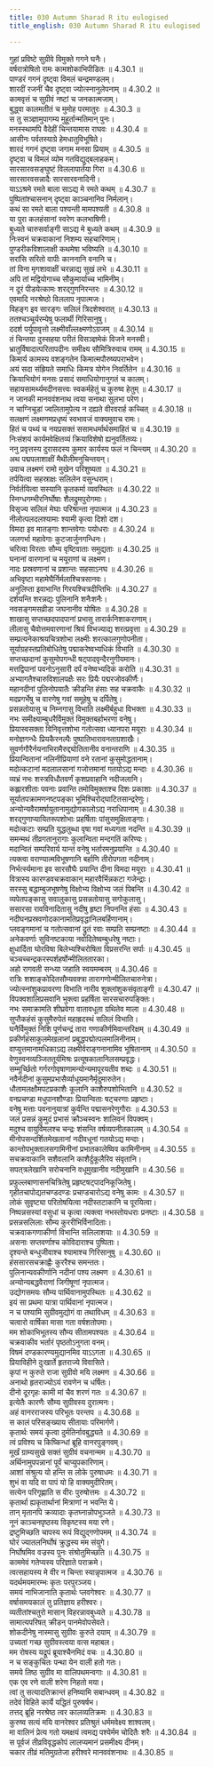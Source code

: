 ```yaml
---
title: 030 Autumn Sharad R itu eulogised
title_english: 030 Autumn Sharad R itu eulogised

---
```

<div class="audioEmbed"  caption="श्रीराम-हरिसीताराममूर्ति-घनपाठिभ्यां वचनम्" src="https://archive.org/download/Ramayana-recitation-Sriram-harisItArAmamUrti-Ghanapaati-v2/Kanda_4/Kanda_4_KSK-030-Sharadvaranam_Rama_Vilapshcha.mp3"></div>

  
गुहां प्रविष्टे सुग्रीवे विमुक्ते गगने घनैः।  
वर्षरात्रोषितो रामः कामशोकाभिपीडितः ॥ 4.30.1 ॥   
पाण्डरं गगनं दृष्ट्वा विमलं चन्द्रमण्डलम्।  
शारदीं रजनीं चैव दृष्ट्वा ज्योत्स्नानुलेपनाम् ॥ 4.30.2 ॥   
कामवृत्तं च सुग्रीवं नष्टां च जनकात्मजाम्।  
बुद्ध्वा कालमतीतं च मुमोह परमातुरः ॥ 4.30.3 ॥   
स तु सञ्ज्ञामुपागम्य मुहूर्तान्मतिमान् पुनः।  
मनस्स्थामपि वैदेहीं चिन्तयामास राघवः ॥ 4.30.4 ॥   
आसीनः पर्वतस्याग्रे हेमधातुविभूषिते।  
शारदं गगनं दृष्ट्वा जगाम मनसा प्रियाम् ॥ 4.30.5 ॥   
दृष्ट्वा च विमलं व्योम गतविद्युद्बलाहकम्।  
सारसारवसङ्घुष्टं विललापार्तया गिरा ॥ 4.30.6 ॥   
सारसारवसन्नादैः सारसारवनादिनी।  
याऽऽश्रमे रमते बाला साऽद्य मे रमते कथम् ॥ 4.30.7 ॥   
पुष्पितांश्चासनान् दृष्ट्वा काञ्चनानिव निर्मलान्।  
कथं सा रमते बाला पश्यन्ती मामपश्यती ॥ 4.30.8 ॥   
या पुरा कलहंसानां स्वरेण कलभाषिणी।  
बुध्यते चारुसर्वाङ्गी साऽद्य मे बुध्यते कथम् ॥ 4.30.9 ॥   
निःस्वनं चक्रवाकानां निशम्य सहचारिणाम्।  
पुण्डरीकविशालाक्षी कथमेषा भविष्यति ॥ 4.30.10 ॥   
सरांसि सरितो वापीः काननानि वनानि च।  
तां विना मृगशावाक्षीं चरन्नाद्य सुखं लभे ॥ 4.30.11 ॥   
अपि तां मद्वियोगाच्च सौकुमार्याच्च भामिनीम्।  
न दूरं पीडयेत्कामः शरद्गुणनिरन्तरः ॥ 4.30.12 ॥   
एवमादि नरश्रेष्ठो विललाप नृपात्मजः।  
विहङ्ग इव सारङ्गः सलिलं त्रिदशेश्वरात् ॥ 4.30.13 ॥   
ततश्चञ्चूर्यरम्येषु फलार्थी गिरिसानुषु।  
ददर्श पर्युपावृत्तो लक्ष्मीवाँल्लक्ष्मणोऽग्रजम् ॥ 4.30.14 ॥   
तं चिन्तया दुस्सहया परीतं विसञ्ज्ञमेकं विजने मनस्वी।  
भ्रातुर्विषादात्परितापदीनः समीक्ष्य सौमित्रिरुवाच रामम् ॥ 4.30.15 ॥   
किमार्य कामस्य वशङ्गतेन किमात्मपौरुष्यपराभवेन।  
अयं सदा संह्रियते समाधिः किमत्र योगेन निवर्तितेन ॥ 4.30.16 ॥   
क्रियाभियोगं मनसः प्रसादं समाधियोगानुगतं च कालम्।  
सहायसामर्थ्यमदीनसत्त्वः स्वकर्महेतुं च कुरुष्व हेतुम् ॥ 4.30.17 ॥   
न जानकी मानववंशनाथ त्वया सनाथा सुलभा परेण।  
न चाग्निचूडां ज्वलितामुपेत्य न दह्यते वीरवरार्ह कच्चित् ॥ 4.30.18 ॥   
सलक्षणं लक्ष्मणमप्रधृष्यं स्वभावजं वाक्यमुवाच रामः।  
हितं च पथ्यं च नयप्रसक्तं ससामधर्मार्थसमाहितं च ॥ 4.30.19 ॥   
निःसंशयं कार्यमवेक्षितव्यं क्रियाविशेषो ह्यनुवर्तितव्यः।  
ननु प्रवृत्तस्य दुरासदस्य कुमार कार्यस्य फलं न चिन्त्यम् ॥ 4.30.20 ॥   
अथ पद्मपलाशाक्षीं मैथीलीमनुचिन्तयन्।  
उवाच लक्ष्मणं रामो मुखेन परिशुष्यता ॥ 4.30.21 ॥   
तर्पयित्वा सहस्राक्षः सलिलेन वसुन्धराम्।  
निर्वर्तयित्वा सस्यानि कृतकर्मा व्यवस्थितः ॥ 4.30.22 ॥   
स्निग्धगम्भीरनिर्घोषाः शैलद्रुमपुरोगमाः।  
विसृज्य सलिलं मेघाः परिश्रान्ता नृपात्मज ॥ 4.30.23 ॥   
नीलोत्पलदलश्यामाः श्यामी कृत्वा दिशो दश।  
विमदा इव मातङ्गाः शान्तवेगाः पयोधराः ॥ 4.30.24 ॥   
जलगर्भा महावेगाः कुटजार्जुनगन्धिनः।  
चरित्वा विरताः सौम्य वृष्टिवाताः समुद्यताः ॥ 4.30.25 ॥   
घनानां वारणानां च मयूराणां च लक्ष्मण।  
नादः प्रस्रवणानां च प्रशान्तः सहसाऽनघ ॥ 4.30.26 ॥   
अभिवृष्टा महामेघैर्निर्मलाश्चित्रसानवः।  
अनुलिप्ता इवाभान्ति गिरयश्चित्रदीप्तिभिः ॥ 4.30.27 ॥   
दर्शयन्ति शरन्नद्यः पुलिनानि शनैःशनैः।  
नवसङ्गमसव्रीडा जघनानीव योषितः ॥ 4.30.28 ॥   
शाखासु सप्तच्छदपादपानां प्रभासु तारार्कनिशाकराणाम्।  
लीलासु चैवोत्तमवारणानां श्रियं विभज्याद्य शरत्प्रवृत्ता ॥ 4.30.29 ॥   
सम्प्रत्यनेकाश्रयचित्रशोभा लक्ष्मीः शरत्कालगुणोपनीता।  
सूर्याग्रहस्तप्रतिबोधितेषु पद्माकरेष्वभ्यधिकं विभाति ॥ 4.30.30 ॥   
सप्तच्छदानां कुसुमोपगन्धी षट्पादवृन्दैरनुगीयमानः।  
मत्तद्विपानां पवनोऽनुसारी दर्पं वनेष्वभ्यदिकं करोति ॥ 4.30.31 ॥   
अभ्यागतैश्चारुविशालपक्षैः सरः प्रियैः पद्मरजोवकीर्णैः।  
महानदीनां पुलिनोपयातैः क्रीडन्ति हंसाः सह चक्रवाकैः ॥ 4.30.32 ॥   
मदप्रगर्भेषु च वारणेषु गवां समूहेषु च दर्पितेषु।  
प्रसन्नतोयासु च निम्नगासु विभाति लक्ष्मीर्बहुधा विभक्ता ॥ 4.30.33 ॥   
नभः समीक्ष्याम्बुधरैर्विमुक्तं विमुक्तबर्हाभरणा वनेषु।  
प्रियास्वसक्ता विनिवृत्तशोभा गतोत्सवा ध्यानपरा मयूराः ॥ 4.30.34 ॥   
मनोज्ञगन्धैः प्रियकैरनल्पैः पुष्पातिभारावनताग्रशाखैः।  
सुवर्णगौरैर्नयनाभिरामैरुद्द्योतितानीव वनान्तराणि ॥ 4.30.35 ॥   
प्रियान्वितानां नलिनीप्रियाणां वने रतानां कुसुमोद्धतानाम्।  
मदोत्कटानां मदलालसानां गजोत्तमानां गतयोऽद्य मन्दाः ॥ 4.30.36 ॥   
व्यभ्रं नभः शस्त्रविधौतवर्णं कृशप्रवाहानि नदीजलानि।  
कह्लारशीताः पवनाः प्रवान्ति तमोविमुक्ताश्च दिशः प्रकाशाः ॥ 4.30.37 ॥   
सूर्यातपक्रामणनष्टपङ्का भूमिश्चिरोद्घाटितसान्द्ररेणुः।  
अन्योन्यवैरामर्षायुतानामुद्योगकालोऽद्य नराधिपानाम् ॥ 4.30.38 ॥   
शरद्गुणाप्यायितरूपशोभाः प्रहर्षिताः पांसुसमुक्षिताङ्गाः।  
मदोत्कटाः सम्प्रति युद्धलुब्धा वृषा गवां मध्यगता नदन्ति ॥ 4.30.39 ॥   
समन्मथं तीव्रगतानुरागाः कुलान्विता मन्दगतिं करिण्यः।  
मदान्वितं सम्परिवार्य यान्तं वनेषु भर्तारमनुप्रयान्ति ॥ 4.30.40 ॥   
त्यक्त्वा वराण्यात्मविभूषणानि बर्हाणि तीरोपगता नदीनाम्।  
निर्भर्त्स्यमाना इव सारसौघैः प्रयान्ति दीना विमदा मयूराः ॥ 4.30.41 ॥   
वित्रास्य कारण्डवचक्रवाकान् महारवैर्भिन्नकटा गजेन्द्राः।  
सरस्सु बद्धाम्बुजभूषणेषु विक्षोभ्य विक्षोभ्य जलं पिबन्ति ॥ 4.30.42 ॥   
व्यपेतपङ्कासु सवालुकासु प्रसन्नतोयासु सगोकुलासु।  
ससारसा रावविनादितासु नदीषु हृष्टा निपनन्ति हंसाः ॥ 4.30.43 ॥   
नदीघनप्रस्रवणोदकानामतिप्रवृद्धानिलबर्हिणानाम्।  
प्लवङ्गमानां च गतोत्सवानां द्रुतं रवाः सम्प्रति सम्प्रनष्टाः ॥ 4.30.44 ॥   
अनेकवर्णाः सुविनष्टकाया नवोदितेष्वम्बुधरेषु नष्टाः।  
क्षुधार्दिता घोरविषा बिलेभ्यश्चिरोषिता विप्रसरन्ति सर्पाः ॥ 4.30.45 ॥   
चञ्चच्चन्द्रकरस्पर्शहर्षोन्मीलिततारका।  
अहो रागवती सन्ध्या जहाति स्वयमम्बरम् ॥ 4.30.46 ॥   
रात्रिः शशाङ्कोदितसौम्यवक्त्रा तारागणोन्मीलितचारुनेत्रा।  
ज्योत्स्नांशुकप्रावरणा विभाति नारीव शुक्लांशुकसंवृताङ्गी ॥ 4.30.47 ॥   
विपक्वशालिप्रसवानि भुक्त्वा प्रहर्षिता सारसचारुपङ्क्तिः।  
नभः समाक्रामति शीघ्रवेगा वातावधूता ग्रथितेव माला ॥ 4.30.48 ॥   
सुप्तैकहंसं कुसुमैरुपेतं महाह्रदस्थं सलिलं विभाति।  
घनैर्विमुक्तं निशि पूर्णचन्द्रं तारा गणाकीर्णमिवान्तरिक्षम् ॥ 4.30.49 ॥   
प्रकीर्णहंसाकुलमेखलानां प्रबुद्धपद्मोत्पलमालिनीनाम्।  
वाप्युत्तमानामधिकाऽद्य लक्ष्मीर्वराङ्गनानामिव भूषितानाम् ॥ 4.30.50 ॥   
वेणुस्वनव्यञ्जिततूर्यमिश्रः प्रत्यूषकालानिलसम्प्रवृद्धः।  
सम्मूर्च्छितो गर्गरगोवृषाणामन्योन्यमापूरयतीव शब्दः ॥ 4.30.51 ॥   
नवैर्नदीनां कुसुमप्रभासैर्व्याधूयमानैर्मृदुमारुतेन।  
धौतामलक्षौमपटप्रकाशैः कूलानि काशैरुपशोभितानि ॥ 4.30.52 ॥   
वनप्रचण्डा मधुपानशौण्डाः प्रियान्विताः षट्चरणाः प्रहृष्टाः।  
वनेषु मत्ताः पवनानुयात्रां कुर्वन्ति पद्मासनरेणुगौराः ॥ 4.30.53 ॥   
जलं प्रसन्नं कुमुदं प्रभासं क्रौञ्चस्वनः शालिवनं विपक्वम्।  
मदुश्च वायुर्विमलश्च चन्द्रः शंसन्ति वर्षव्यपनीतकालम् ॥ 4.30.54 ॥   
मीनोपसन्दर्शितमेखलानां नदीवधूनां गतयोऽद्य मन्दाः।  
कान्तोपभुक्तालसगामिनीनां प्रभातकालेष्विव कामिनीनाम् ॥ 4.30.55 ॥   
सचक्रवाकानि सशैवलानि काशैर्दुकूलैरिव संवृतानि।  
सपत्त्रलेखानि सरोचनानि वधूमुखानीव नदीमुखानि ॥ 4.30.56 ॥   
प्रफुल्लबाणासनचित्रितेषु प्रहृष्टषट्पादनिकूजितेषु।  
गृहीतचापोद्यतचण्डदण्डः प्रचण़्डचारोऽद्य वनेषु कामः ॥ 4.30.57 ॥   
लोकं सुवृष्ट्या परितोषयित्वा नदीस्तटाकानि च पूरयित्वा।  
निष्पन्नसस्यां वसुधां च कृत्वा त्यक्त्वा नभस्तोयधराः प्रनष्टाः ॥ 4.30.58 ॥   
प्रसन्नसलिलाः सौम्य कुररीभिर्विनादिताः।  
चक्रवाकगणाकीर्णा विभान्ति सलिलाशयाः ॥ 4.30.59 ॥   
असनाः सप्तवर्णाश्च कोविदाराश्च पुष्पिताः।  
दृश्यन्ते बन्धुजीवाश्च श्यामाश्च गिरिसानुषु ॥ 4.30.60 ॥   
हंससारसचक्राह्वैः कुररैश्च समन्ततः।  
पुलिनान्यवकीर्णानि नदीनां पश्य लक्ष्मण ॥ 4.30.61 ॥   
अन्योन्यबद्धवैराणां जिगीषूणां नृपात्मज।  
उद्योगसमयः सौम्य पार्थिवानामुपस्थितः ॥ 4.30.62 ॥   
इयं सा प्रथमा यात्रा पार्थिवानां नृपात्मज।  
न च पश्यामि सुग्रीवमुद्योगं वा तथाविधम् ॥ 4.30.63 ॥   
चत्वारो वार्षिका मासा गता वर्षशतोपमाः।  
मम शोकाभिभूतस्य सौम्य सीतामपश्यतः ॥ 4.30.64 ॥   
चक्रवाकीव भर्तारं पृष्ठतोऽनुगता वनम्।  
विषमं दण्डकारण्यमुद्यानमिव याऽऽगता ॥ 4.30.65 ॥   
प्रियाविहीने दुःखार्ते हृतराज्ये विवासिते।  
कृपां न कुरुते राजा सुग्रीवो मयि लक्ष्मण ॥ 4.30.66 ॥   
अनाथो हृतराज्योऽयं रावणेन च धर्षितः।  
दीनो दूरगृहः कामी मां चैव शरणं गतः ॥ 4.30.67 ॥   
इत्येतैः कारणैः सौम्य सुग्रीवस्य दुरात्मनः।  
अहं वानरराजस्य परिभूतः परन्तप ॥ 4.30.68 ॥   
स कालं परिसङ्ख्याय सीतायाः परिमार्गणे।  
कृतार्थः समयं कृत्वा दुर्मतिर्नावबुद्ध्यते ॥ 4.30.69 ॥   
त्वं प्रविश्य च किष्किन्धां ब्रूहि वानरपुङ्गवम्।  
मूर्खं ग्राम्यसुखे सक्तं सुग्रीवं वचनान्मम ॥ 4.30.70 ॥   
अर्थिनामुपपन्नानां पूर्वं चाप्युपकारिणाम्।  
आशां संश्रुत्य यो हन्ति स लोके पुरुषाधमः ॥ 4.30.71 ॥   
शुभं वा यदि वा पापं यो हि वाक्यमुदीरितम्।  
सत्येन परिगृह्णाति स वीरः पुरुषोत्तमः ॥ 4.30.72 ॥   
कृतार्था ह्यकृतार्थानां मित्राणां न भवन्ति ये।  
तान् मृतानपि क्रव्यादाः कृतघ्नान्नोपभुञ्जते ॥ 4.30.73 ॥   
नूनं काञ्चनपृष्ठस्य विकृष्टस्य मया रणे।  
द्रष्टुमिच्छति चापस्य रूपं विद्युद्गणोपमम् ॥ 4.30.74 ॥   
घोरं ज्यातलनिर्घोषं क्रुद्धस्य मम संयुगे।  
निर्घोषमिव वज्रस्य पुनः संश्रोतुमिच्छति ॥ 4.30.75 ॥   
काममेवं गतेप्यस्य परिज्ञाते पराक्रमे।  
त्वत्सहायस्य मे वीर न चिन्ता स्यान्नृपात्मज ॥ 4.30.76 ॥   
यदर्थमयमारम्भः कृतः परपुरञ्जय।  
समयं नाभिजानाति कृतार्थः प्लवगेश्वरः ॥ 4.30.77 ॥   
वर्षासमयकालं तु प्रतिज्ञाय हरीश्वरः।  
व्यतीतांश्चतुरो मासान् विहरन्नावबुध्यते ॥ 4.30.78 ॥   
सामात्यपरिषत् क्रीडन् पानमेवोपसेवते।  
शोकदीनेषु नास्मासु सुग्रीवः कुरुते दयाम् ॥ 4.30.79 ॥   
उच्यतां गच्छ सुग्रीवस्त्वया वत्स महाबल।  
मम रोषस्य यद्रूपं ब्रूयाश्चैनमिदं वचः ॥ 4.30.80 ॥   
न च सङ्कुचितः पन्था येन वाली हतो गतः।  
समये तिष्ठ सुग्रीव मा वालिपथमन्वगाः ॥ 4.30.81 ॥   
एक एव रणे वाली शरेण निहतो मया।  
त्वां तु सत्यादतिक्रान्तं हनिष्यामि सबान्धवम् ॥ 4.30.82 ॥   
तदेवं विहिते कार्ये यद्धितं पुरुषर्षभ।  
तत्तद् ब्रूहि नरश्रेष्ठ त्वर कालव्यतिक्रमः ॥ 4.30.83 ॥   
कुरुष्व सत्यं मयि वानरेश्वर प्रतिश्रुतं धर्ममवेक्ष्य शाश्वतम्।  
मा वालिनं प्रेत्य गतो यमक्षयं त्वमद्य पश्येर्मम चोदितैः शरैः ॥ 4.30.84 ॥   
स पूर्वजं तीव्रविवृद्धकोपं लालप्यमानं प्रसमीक्ष्य दीनम्।  
चकार तीव्रं मतिमुग्रतेजा हरीश्वरे मानववंशनाथः ॥ 4.30.85 ॥   